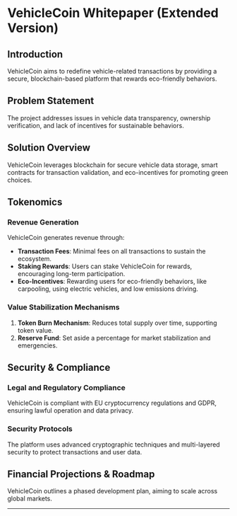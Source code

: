 
# VehicleCoin Whitepaper (Extended Version)

## Introduction
VehicleCoin aims to redefine vehicle-related transactions by providing a secure, blockchain-based platform that rewards eco-friendly behaviors.

## Problem Statement
The project addresses issues in vehicle data transparency, ownership verification, and lack of incentives for sustainable behaviors.

## Solution Overview
VehicleCoin leverages blockchain for secure vehicle data storage, smart contracts for transaction validation, and eco-incentives for promoting green choices.

## Tokenomics
### Revenue Generation
VehicleCoin generates revenue through:
- **Transaction Fees**: Minimal fees on all transactions to sustain the ecosystem.
- **Staking Rewards**: Users can stake VehicleCoin for rewards, encouraging long-term participation.
- **Eco-Incentives**: Rewarding users for eco-friendly behaviors, like carpooling, using electric vehicles, and low emissions driving.

### Value Stabilization Mechanisms
1. **Token Burn Mechanism**: Reduces total supply over time, supporting token value.
2. **Reserve Fund**: Set aside a percentage for market stabilization and emergencies.

## Security & Compliance
### Legal and Regulatory Compliance
VehicleCoin is compliant with EU cryptocurrency regulations and GDPR, ensuring lawful operation and data privacy.

### Security Protocols
The platform uses advanced cryptographic techniques and multi-layered security to protect transactions and user data.

## Financial Projections & Roadmap
VehicleCoin outlines a phased development plan, aiming to scale across global markets.

---
